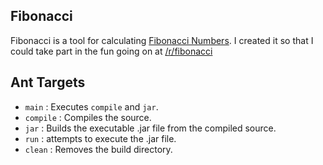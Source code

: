Fibonacci
---------
Fibonacci is a tool for calculating
[Fibonacci Numbers](http://en.wikipedia.org/wiki/Fibonacci_number).
I created it so that I could take part in the fun going on at
[/r/fibonacci](http://www.reddit.com/r/Fibonacci/)

## Ant Targets
* `main` : Executes `compile` and `jar`.
* `compile` : Compiles the source.
* `jar` : Builds the executable .jar file from the compiled source.
* `run` : attempts to execute the .jar file.
* `clean` : Removes the build directory.
